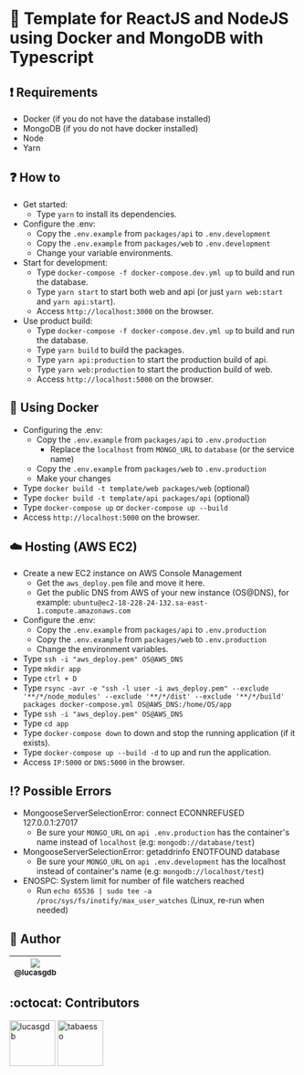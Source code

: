 # :blue_heart: Template for ReactJS and NodeJS using Docker and MongoDB with Typescript

## :exclamation: Requirements

-  Docker (if you do not have the database installed)
-  MongoDB (if you do not have docker installed)
-  Node
-  Yarn

## :question: How to

-  Get started:
   -  Type `yarn` to install its dependencies.
-  Configure the .env:
   -  Copy the `.env.example` from `packages/api` to `.env.development`
   -  Copy the `.env.example` from `packages/web` to `.env.development`
   -  Change your variable environments.
-  Start for development:
   -  Type `docker-compose -f docker-compose.dev.yml up` to build and run the database.
   -  Type `yarn start` to start both web and api (or just `yarn web:start` and `yarn api:start`).
   -  Access `http://localhost:3000` on the browser.
-  Use product build:
   -  Type `docker-compose -f docker-compose.dev.yml up` to build and run the database.
   -  Type `yarn build` to build the packages.
   -  Type `yarn api:production` to start the production build of api.
   -  Type `yarn web:production` to start the production build of web.
   -  Access `http://localhost:5000` on the browser.

## :whale: Using Docker

-  Configuring the .env:
   -  Copy the `.env.example` from `packages/api` to `.env.production`
      -  Replace the `localhost` from `MONGO_URL` to `database` (or the service name)
   -  Copy the `.env.example` from `packages/web` to `.env.production`
   -  Make your changes
-  Type `docker build -t template/web packages/web` (optional)
-  Type `docker build -t template/api packages/api` (optional)
-  Type `docker-compose up` or `docker-compose up --build`
-  Access `http://localhost:5000` on the browser.

## :cloud: Hosting (AWS EC2)

-  Create a new EC2 instance on AWS Console Management
   -  Get the `aws_deploy.pem` file and move it here.
   -  Get the public DNS from AWS of your new instance (OS@DNS), for example: `ubuntu@ec2-18-228-24-132.sa-east-1.compute.amazonaws.com`
-  Configure the .env:
   -  Copy the `.env.example` from `packages/api` to `.env.production`
   -  Copy the `.env.example` from `packages/web` to `.env.production`
   -  Change the environment variables.
-  Type `ssh -i "aws_deploy.pem" OS@AWS_DNS`
-  Type `mkdir app`
-  Type `ctrl + D`
-  Type `rsync -avr -e "ssh -l user -i aws_deploy.pem" --exclude '**/*/node_modules' --exclude '**/*/dist' --exclude '**/*/build' packages docker-compose.yml OS@AWS_DNS:/home/OS/app`
-  Type `ssh -i "aws_deploy.pem" OS@AWS_DNS`
-  Type `cd app`
-  Type `docker-compose down` to down and stop the running application (if it exists).
-  Type `docker-compose up --build -d` to up and run the application.
-  Access `IP:5000` or `DNS:5000` in the browser.

## :interrobang: Possible Errors

-  MongooseServerSelectionError: connect ECONNREFUSED 127.0.0.1:27017
   -  Be sure your `MONGO_URL` on `api .env.production` has the container's name instead of `localhost` (e.g: `mongodb://database/test`)
-  MongooseServerSelectionError: getaddrinfo ENOTFOUND database
   -  Be sure your `MONGO_URL` on `api .env.development` has the localhost instead of container's name (e.g: `mongodb://localhost/test`)
-  ENOSPC: System limit for number of file watchers reached
   -  Run `echo 65536 | sudo tee -a /proc/sys/fs/inotify/max_user_watches` (Linux, re-run when needed)

## :boy: Author

| [<img src="https://avatars3.githubusercontent.com/u/13838273?v=3&s=115"><br><sub>@lucasgdb</sub>](https://github.com/lucasgdb) |
| :----------------------------------------------------------------------------------------------------------------------------: |


## :octocat: Contributors

[//]: contributor-faces
<a href="https://github.com/lucasgdb"><img src="https://avatars3.githubusercontent.com/u/13838273?v=4" title="lucasgdb" width="80" height="80"></a>
<a href="https://github.com/tabaesso"><img src="https://avatars1.githubusercontent.com/u/43206830?v=4" title="tabaesso" width="80" height="80"></a>

[//]: contributor-faces
